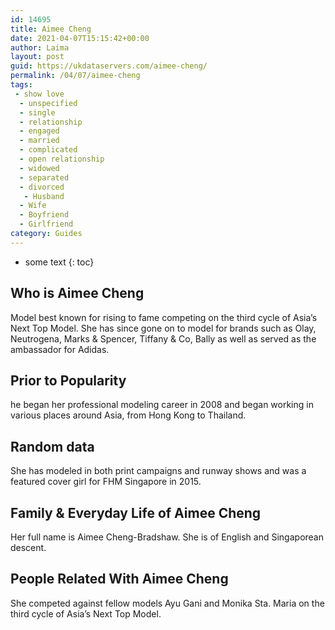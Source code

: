 ```yaml
---
id: 14695
title: Aimee Cheng
date: 2021-04-07T15:15:42+00:00
author: Laima
layout: post
guid: https://ukdataservers.com/aimee-cheng/
permalink: /04/07/aimee-cheng
tags:
 - show love
  - unspecified
  - single
  - relationship
  - engaged
  - married
  - complicated
  - open relationship
  - widowed
  - separated
  - divorced
   - Husband
  - Wife
  - Boyfriend
  - Girlfriend
category: Guides
---
```


* some text
{: toc}


## Who is Aimee Cheng
                  
                  
                  
Model best known for rising to fame competing on the third cycle of Asia&#8217;s Next Top Model. She has since gone on to model for brands such as Olay, Neutrogena, Marks & Spencer, Tiffany & Co, Bally as well as served as the ambassador for Adidas.
                  
              
            
              
            
                
                
                
## Prior to Popularity
                  
                  
                  
he began her professional modeling career in 2008 and began working in various places around Asia, from Hong Kong to Thailand.
                  
              
            
              
            
                
                
                
## Random data
                  
                  
                  
She has modeled in both print campaigns and runway shows and was a featured cover girl for FHM Singapore in 2015.
                  
              
            
              
            
                
                
                
## Family & Everyday Life of Aimee Cheng
                  
                  
                  
Her full name is Aimee Cheng-Bradshaw. She is of English and Singaporean descent.
                  
              
            
              
            
                
                
                
## People Related With Aimee Cheng
                  
                  
                  
She competed against fellow models Ayu Gani and Monika Sta. Maria on the third cycle of Asia&#8217;s Next Top Model.
                  
              
            
              
            
                
              
            
              
              
            
            
              
            
          
          
          